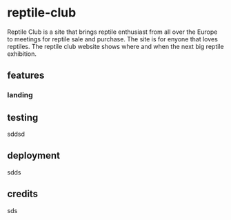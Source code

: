 # reptile-club
Reptile Club is a site that brings reptile enthusiast from all over the Europe to meetings for reptile sale and purchase. The site is for enyone that loves reptiles. The reptile club website shows where and when the next big reptile exhibition.

## features

### landing

## testing
sddsd

## deployment
sdds

## credits
sds


